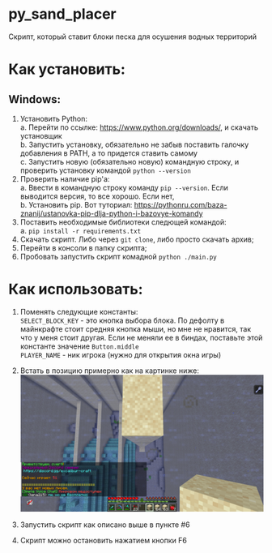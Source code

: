 # py_sand_placer
Скрипт, который ставит блоки песка для осушения водных территорий

# Как установить:
## Windows:  
1. Установить Python:  
    a. Перейти по ссылке: https://www.python.org/downloads/, и скачать установщик  
    b. Запустить установку, обязательно не забыв поставить галочку добавления в PATH, а то придется ставить самому  
    c. Запустить новую (обязательно новую) командную строку, и проверить установку командой `python --version`  
2. Проверить наличие pip'a:  
    a. Ввести в командную строку команду `pip --version`. Если выводится версия, то все хорошо. Если нет,  
    b. Установить pip. Вот туториал: https://pythonru.com/baza-znanij/ustanovka-pip-dlja-python-i-bazovye-komandy  
3. Поставить необходимые библиотеки следющей командой:  
    a. `pip install -r requirements.txt`    
4. Скачать скрипт. Либо через `git clone`, либо просто скачать архив;
5. Перейти в консоли в папку скрипта;
6. Пробовать запустить скрипт комадной `python ./main.py`

# Как использовать:
1. Поменять следующие константы:  
`SELECT_BLOCK_KEY` - это кнопка выбора блока. По дефолту в майнкрафте стоит средняя кнопка мыши, но мне не нравится, так что у меня стоит другая. Если не меняли ее в биндах, поставьте этой константе значение `Button.middle`  
`PLAYER_NAME` - ник игрока (нужно для открытия окна игры)  

2. Встать в позицию примерно как на картинке ниже:
![Placement example](placement.png)

3. Запустить скрипт как описано выше в пункте #6

4. Скрипт можно остановить нажатием кнопки F6
